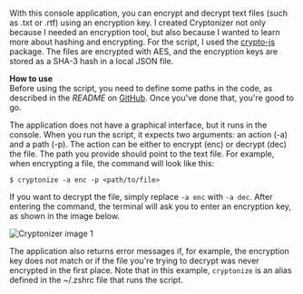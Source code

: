 With this console application, you can encrypt and decrypt text files (such as .txt or .rtf) using an encryption key. I created Cryptonizer not only because I needed an encryption tool, but also because I wanted to learn more about hashing and encrypting. For the script, I used the [crypto-js](https://www.npmjs.com/package/crypto-js) package. The files are encrypted with AES, and the encryption keys are stored as a SHA-3 hash in a local JSON file.

**How to use**  
Before using the script, you need to define some paths in the code, as described in the _README_ on [GitHub](https://github.com/Noldyman/cryptonizer). Once you've done that, you're good to go.

The application does not have a graphical interface, but it runs in the console. When you run the script, it expects two arguments: an action (-a) and a path (-p). The action can be either to encrypt (enc) or decrypt (dec) the file. The path you provide should point to the text file. For example, when encrypting a file, the command will look like this:

`$ cryptonize -a enc -p <path/to/file>`

If you want to decrypt the file, simply replace `-a enc` with `-a dec`. After entering the command, the terminal will ask you to enter an encryption key, as shown in the image below.

![Cryptonizer image 1](/images/posts/cryptonizer.png)

The application also returns error messages if, for example, the encryption key does not match or if the file you're trying to decrypt was never encrypted in the first place. Note that in this example, `cryptonize` is an alias defined in the ~/.zshrc file that runs the script.
